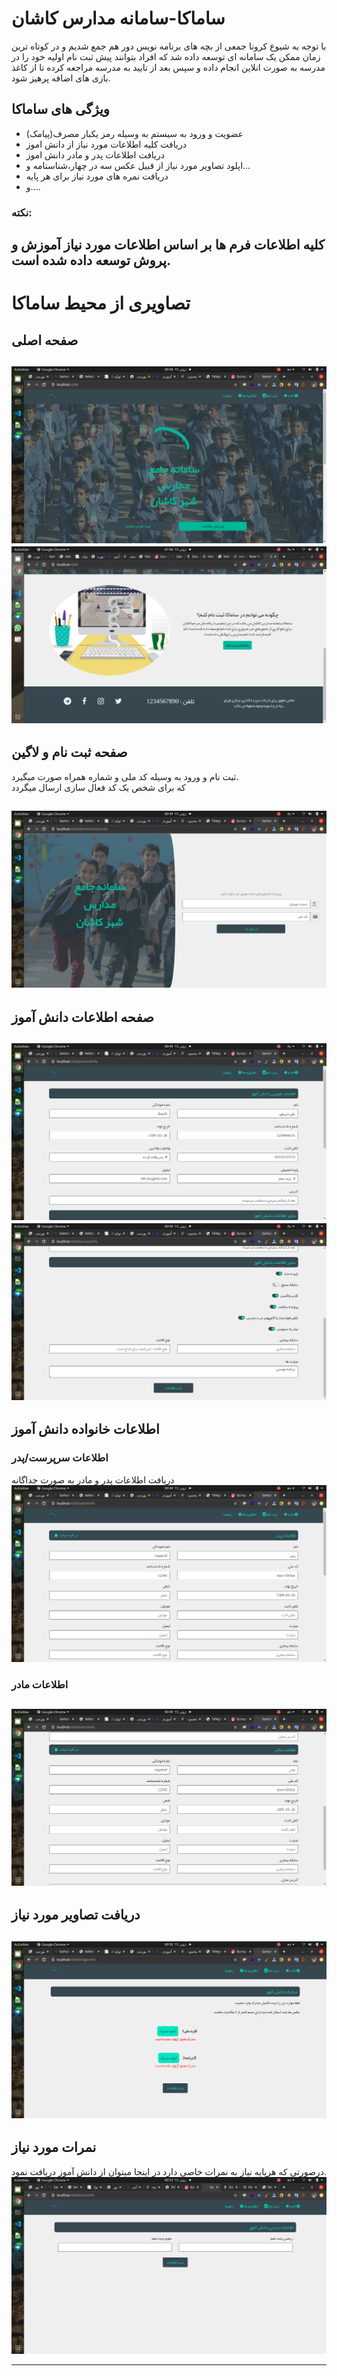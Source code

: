 # ساماکا-سامانه مدارس کاشان
با توجه به شیوع کرونا جمعی از بچه های برنامه نویس دور هم جمع شدیم و در کوتاه ترین زمان ممکن یک سامانه ای توسعه داده شد که افراد بتوانند پیش ثبت نام اولیه خود را در مدرسه به صورت انلاین انجام داده و سپس بعد از تایید به مدرسه مراجعه کرده تا از کاغذ بازی های اضافه پرهیز شود.


## ویژگی های ساماکا
* عضویت و ورود به سیستم به وسیله رمز یکبار مصرف(پیامک)
* دریافت کلیه اطلاعات مورد نیاز از دانش اموز
* دریافت اطلاعات پدر و مادر دانش اموز
* اپلود تصاویر مورد نیاز از قبیل عکس سه در چهار،شناسنامه و...
* دریافت نمره های مورد نیاز برای هر پایه
* و....
  
### نکته:
کلیه اطلاعات فرم ها بر اساس اطلاعات مورد نیاز آموزش و پروش توسعه داده شده است.  
---
# تصاویری از محیط ساماکا

## صفحه اصلی

![صفحه اصلی](img/1_main_page.png)  
![ادامه صفحه اصلی](img/2_main_page_cont.png)  
---
## صفحه ثبت نام و لاگین
ثبت نام و ورود به وسیله کد ملی و شماره همراه صورت میگیرد.  
که برای شخص یک کد فعال سازی ارسال میگردد  

![ثبت نام](img/2_reg_login_page.png)  
---
## صفحه اطلاعات دانش آموز

![اطلاعات دانش اموز](img/3_student_info_page.png)  
![اطلاعات دانش اموز](img/4_student_info_cont_page.png)  
---
## اطلاعات خانواده دانش آموز

### اطلاعات سرپرست/پدر  
دریافت اطلاعات پدر و مادر به صورت جداگانه  
![اطلاعات پدر دانش اموز](img/5_info_page_father.png)  
### اطلاعات مادر 
![اطلاعات مادر دانش اموز](img/6_info_page_mother.png)  
---
## دریافت تصاویر مورد نیاز

![اپلود تصویر](img/7_upload_page.png)
---

## نمرات مورد نیاز
درصورتی که هرپایه نیاز به نمرات خاصی دارد در اینجا میتوان از دانش آموز دریافت نمود.  
![نمرات مورد نیاز](img/8_important_mark.png)

----



